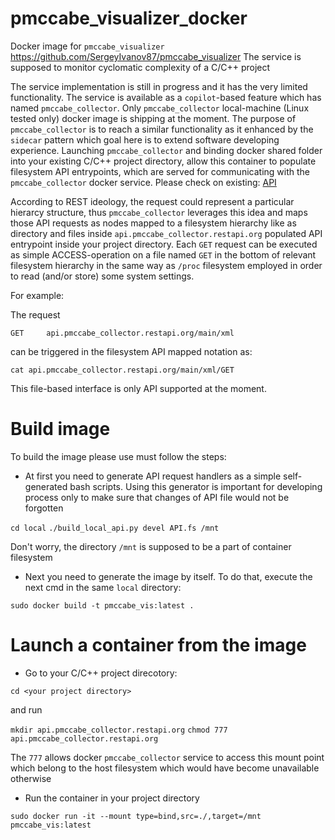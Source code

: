# pmccabe_visualizer_docker

Docker image for `pmccabe_visualizer` https://github.com/SergeyIvanov87/pmccabe_visualizer
The service is supposed to monitor cyclomatic complexity of a C/C++ project

The service implementation is still in progress and it has the very limited functionality.
The service is available as a `copilot`-based feature which has named `pmccabe_collector`. Only `pmccabe_collector` local-machine (Linux tested only) docker image is shipping at the moment.
The purpose of `pmccabe_collector` is to reach a similar functionality as it enhanced by the `sidecar` pattern which goal here is to extend software developing experience.
Launching `pmccabe_collector` and binding docker shared folder into your existing C/C++ project directory, allow this container to populate filesystem API entrypoints, which are served for communicating with the `pmccabe_collector` docker service.
Please check on existing:
[API](local/API.fs)

According to REST ideology, the request could represent a particular hierarcy structure, thus `pmccabe_collector` leverages this idea and maps those API requests as nodes mapped to a filesystem hierarchy like as directory and files inside `api.pmccabe_collector.restapi.org` populated API entrypoint inside your project directory.
Each `GET` request can be executed as simple ACCESS-operation on a file named `GET` in the bottom of relevant filesystem hierarchy in the same way as `/proc` filesystem employed in order to read (and/or store) some system settings.

For example:

The request

`GET     api.pmccabe_collector.restapi.org/main/xml`

can be triggered in the filesystem API mapped notation as:

`cat api.pmccabe_collector.restapi.org/main/xml/GET`

This file-based interface is only API supported at the moment.

# Build image

To build the image please use must follow the steps:

- At first you need to generate API request handlers as a simple self-generated bash scripts. Using this generator is important for developing process only to make sure that changes of API file would not be forgotten
  
`cd local`
`./build_local_api.py devel API.fs /mnt`

Don't worry, the directory `/mnt` is supposed to be a part of container filesystem

- Next you need to generate the image by itself. To do that, execute the next cmd in the same `local` directory:
  
`sudo docker build -t pmccabe_vis:latest .`

# Launch a container from the image

- Go to your C/C++ project direcotory:
  
`cd <your project directory>`

 and run
 
`mkdir api.pmccabe_collector.restapi.org`
`chmod 777 api.pmccabe_collector.restapi.org`

The `777` allows docker `pmccabe_collector` service to access this mount point which belong to the host filesystem which would have become unavailable otherwise

- Run the container in your project directory
  
`sudo docker run -it --mount type=bind,src=./,target=/mnt pmccabe_vis:latest`
